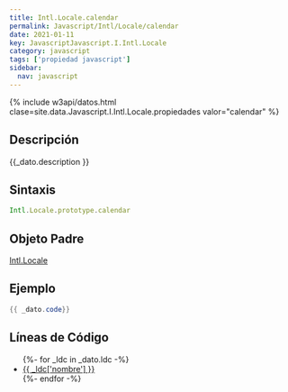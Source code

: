 ```yaml
---
title: Intl.Locale.calendar
permalink: Javascript/Intl/Locale/calendar
date: 2021-01-11
key: JavascriptJavascript.I.Intl.Locale
category: javascript
tags: ['propiedad javascript']
sidebar: 
  nav: javascript
---
```


{% include w3api/datos.html clase=site.data.Javascript.I.Intl.Locale.propiedades valor="calendar" %}

## Descripción
{{_dato.description }}

## Sintaxis
~~~javascript
Intl.Locale.prototype.calendar
~~~

## Objeto Padre
[Intl.Locale](/Javascript/Intl/Locale/)

## Ejemplo
~~~java
{{ _dato.code}}
~~~

## Líneas de Código
<ul>
{%- for _ldc in _dato.ldc -%}
   <li>
       <a href="{{_ldc['url'] }}">{{ _ldc['nombre'] }}</a>
   </li>
{%- endfor -%}
</ul>

